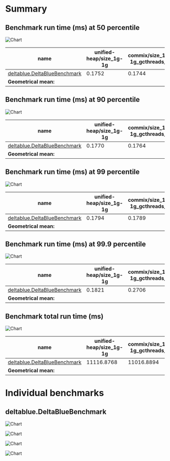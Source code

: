 # Summary
## Benchmark run time (ms) at 50 percentile 
![Chart](relative_percentile_50.png)

|name | unified-heap/size_1g-1g | commix/size_1g-1g_gcthreads_8 | |
| -- | -- | -- | -- |
|[deltablue.DeltaBlueBenchmark](#deltabluedeltabluebenchmark)|0.1752|0.1744|__-0.45%__|
| __Geometrical mean:__|| |__-0.45%__|
## Benchmark run time (ms) at 90 percentile 
![Chart](relative_percentile_90.png)

|name | unified-heap/size_1g-1g | commix/size_1g-1g_gcthreads_8 | |
| -- | -- | -- | -- |
|[deltablue.DeltaBlueBenchmark](#deltabluedeltabluebenchmark)|0.1770|0.1764|__-0.37%__|
| __Geometrical mean:__|| |__-0.37%__|
## Benchmark run time (ms) at 99 percentile 
![Chart](relative_percentile_99.png)

|name | unified-heap/size_1g-1g | commix/size_1g-1g_gcthreads_8 | |
| -- | -- | -- | -- |
|[deltablue.DeltaBlueBenchmark](#deltabluedeltabluebenchmark)|0.1794|0.1789|__-0.28%__|
| __Geometrical mean:__|| |__-0.28%__|
## Benchmark run time (ms) at 99.9 percentile 
![Chart](relative_percentile_99.9.png)

|name | unified-heap/size_1g-1g | commix/size_1g-1g_gcthreads_8 | |
| -- | -- | -- | -- |
|[deltablue.DeltaBlueBenchmark](#deltabluedeltabluebenchmark)|0.1821|0.2706|+48.57%|
| __Geometrical mean:__|| |+48.57%|
## Benchmark total run time (ms) 
![Chart](relative_total.png)

|name | unified-heap/size_1g-1g | commix/size_1g-1g_gcthreads_8 | |
| -- | -- | -- | -- |
|[deltablue.DeltaBlueBenchmark](#deltabluedeltabluebenchmark)|11116.8768|11016.8894|__-0.90%__|
| __Geometrical mean:__|| |__-0.90%__|
# Individual benchmarks
## deltablue.DeltaBlueBenchmark
![Chart](percentile_deltablue.DeltaBlueBenchmark.png)

![Chart](percentile_95plus_deltablue.DeltaBlueBenchmark.png)

![Chart](example_run_last400_3_deltablue.DeltaBlueBenchmark.png)

![Chart](example_run_full_3_deltablue.DeltaBlueBenchmark.png)

